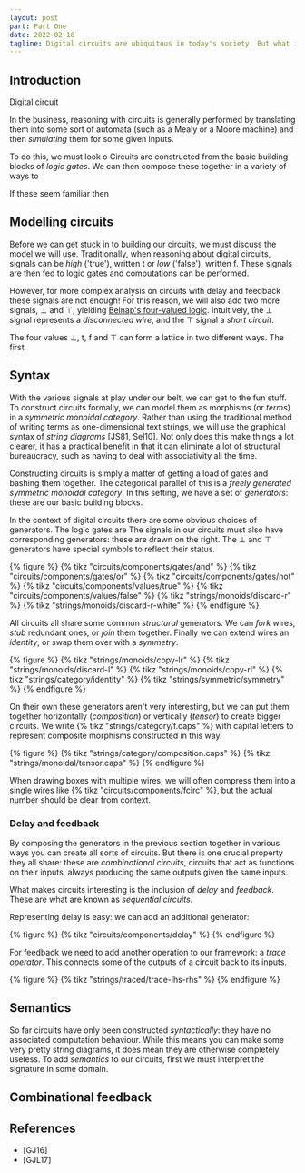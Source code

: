 ```yaml
---
layout: post
part: Part One
date: 2022-02-18
tagline: Digital circuits are ubiquitous in today's society. But what if we gave them the categorical treatment?
---
```


## Introduction

Digital circuit

In the business, reasoning with circuits is generally performed by translating them into some sort of automata (such as a Mealy or a Moore machine) and then *simulating* them for some given inputs.

To do this, we must look o
Circuits are constructed from the basic building blocks of *logic gates*.
We can then compose these together in a variety of ways to 

If these seem familiar then 

## Modelling circuits

Before we can get stuck in to building our circuits, we must discuss the model we will use.
Traditionally, when reasoning about digital circuits, signals can be *high* ('true'), written $\mathsf{t}$ or *low* ('false'), written $\mathsf{f}$.
These signals are then fed to logic gates and computations can be performed.

However, for more complex analysis on circuits with delay and feedback these signals are not enough!
For this reason, we will also add two more signals, $\bot$ and $\top$, yielding [Belnap's four-valued logic](https://en.wikipedia.org/wiki/Four-valued_logic#Belnap).
Intuitively, the $\bot$ signal represents a *disconnected wire*, and the $\top$ signal a *short circuit*.

The four values $\bot$, $\mathsf{t}$, $\mathsf{f}$ and $\top$ can form a lattice in two different ways.
The first 






## Syntax

With the various signals at play under our belt, we can get to the fun stuff.
To construct circuits formally, we can model them as morphisms (or *terms*) in a *symmetric monoidal category*.
Rather than using the traditional method of writing terms as one-dimensional text strings, we will use the graphical syntax of *string diagrams* \[JS81, Sel10\].
Not only does this make things a lot clearer, it has a practical benefit in that it can eliminate a lot of structural bureaucracy, such as having to deal with associativity all the time.

Constructing circuits is simply a matter of getting a load of gates and bashing them together.
The categorical parallel of this is a *freely generated symmetric monoidal category*.
In this setting, we have a set of *generators*: these are our basic building blocks.

In the context of digital circuits there are some obvious choices of 
generators.
The logic gates are
The signals in our circuits must also have corresponding generators: these are drawn on the right.
The $\bot$ and $\top$ generators have special symbols to reflect their status.

{% figure %}
    {% tikz "circuits/components/gates/and" %}
    {% tikz "circuits/components/gates/or" %}
    {% tikz "circuits/components/gates/not" %}
    {% tikz "circuits/components/values/true" %}
    {% tikz "circuits/components/values/false" %}
    {% tikz "strings/monoids/discard-r" %}
    {% tikz "strings/monoids/discard-r-white" %}
{% endfigure %}

All circuits all share some common *structural* generators.
We can *fork* wires, *stub* redundant ones, or *join* them together.
Finally we can extend wires an *identity*, or swap them over with a *symmetry*.

{% figure %}
    {% tikz "strings/monoids/copy-lr" %}
    {% tikz "strings/monoids/discard-l" %}
    {% tikz "strings/monoids/copy-rl" %}
    {% tikz "strings/category/identity" %}
    {% tikz "strings/symmetric/symmetry" %}
{% endfigure %}


On their own these generators aren't very interesting, but we can put them together horizontally (*composition*) or vertically (*tensor*) to create bigger circuits.
We write {% tikz "strings/category/f.caps" %} with capital letters to represent composite morphisms constructed in this way.

{% figure %}
    {% tikz "strings/category/composition.caps" %}
    {% tikz "strings/monoidal/tensor.caps" %}
{% endfigure %}

When drawing boxes with multiple wires, we will often compress them into a single wires like {% tikz "circuits/components/fcirc" %}, but the actual number should be clear from context.

### Delay and feedback

By composing the generators in the previous section together in various ways you can create all sorts of circuits.
But there is one crucial property they all share: these are *combinational circuits*, circuits that act as functions on their inputs, always producing the same outputs given the same inputs.


What makes circuits interesting is the inclusion of *delay* and *feedback*.
These are what are known as *sequential circuits*.

Representing delay is easy: we can add an additional generator:

{% figure %}
    {% tikz "circuits/components/delay" %}
{% endfigure %}

For feedback we need to add another operation to our framework: a *trace operator*.
This connects some of the outputs of a circuit back to its inputs.

{% figure %}
    {% tikz "strings/traced/trace-lhs-rhs" %}
{% endfigure %}

## Semantics

So far circuits have only been constructed *syntactically*: they have no associated computation behaviour.
While this means you can make some very pretty string diagrams, it does mean they are otherwise completely useless.
To add *semantics* to our circuits, first we must interpret the signature in some domain.


## Combinational feedback


## References

* \[GJ16\] 
* \[GJL17\]